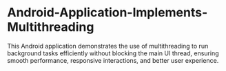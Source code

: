 # Android-Application-Implements-Multithreading
This Android application demonstrates the use of multithreading to run background tasks efficiently without blocking the main UI thread, ensuring smooth performance, responsive interactions, and better user experience.
